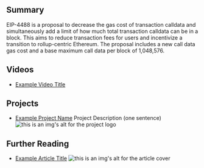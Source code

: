 ## Summary

EIP-4488 is a proposal to decrease the gas cost of transaction calldata and simultaneously add a limit of how much total transaction calldata can be in a block. This aims to reduce transaction fees for users and incentivize a transition to rollup-centric Ethereum. The proposal includes a new call data gas cost and a base maximum call data per block of 1,048,576.

## Videos

- [Example Video Title](https://www.youtube.com/watch?v=TDGq4aeevgY)

## Projects

- [Example Project Name](https://xxxx.xxx/xxxxx) Project Description (one sentence) ![this is an img's alt for the project logo](https://xxxx.xxx/project-logo.xxx)

## Further Reading

- [Example Article Title](https://xxxx.xxx/xxxxx) ![this is an img's alt for the article cover](https://xxxx.xxx/article-cover.xxx)

